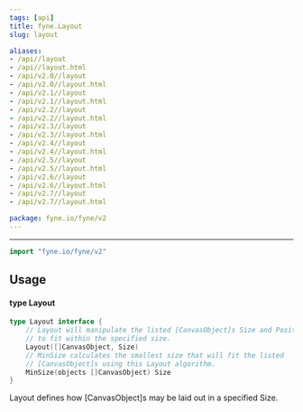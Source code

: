 ```yaml
---
tags: [api]
title: fyne.Layout
slug: layout

aliases:
- /api//layout
- /api//layout.html
- /api/v2.0//layout
- /api/v2.0//layout.html
- /api/v2.1//layout
- /api/v2.1//layout.html
- /api/v2.2//layout
- /api/v2.2//layout.html
- /api/v2.3//layout
- /api/v2.3//layout.html
- /api/v2.4//layout
- /api/v2.4//layout.html
- /api/v2.5//layout
- /api/v2.5//layout.html
- /api/v2.6//layout
- /api/v2.6//layout.html
- /api/v2.7//layout
- /api/v2.7//layout.html

package: fyne.io/fyne/v2
---
```



---
```go
import "fyne.io/fyne/v2"
```

## Usage

#### type Layout

```go
type Layout interface {
	// Layout will manipulate the listed [CanvasObject]s Size and Position
	// to fit within the specified size.
	Layout([]CanvasObject, Size)
	// MinSize calculates the smallest size that will fit the listed
	// [CanvasObject]s using this Layout algorithm.
	MinSize(objects []CanvasObject) Size
}
```

Layout defines how [CanvasObject]s may be laid out in a specified Size.
